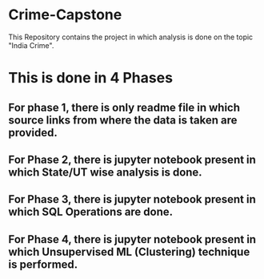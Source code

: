 # Crime-Capstone
This Repository contains the project in which analysis is done on  the topic "India Crime".

# This is done in 4 Phases

## For phase 1, there is only readme file in which source links from where the data is taken are provided.

## For Phase 2, there is jupyter notebook present in which State/UT wise analysis is done.

## For Phase 3, there is jupyter notebook present in which SQL Operations are done.

## For Phase 4, there is jupyter notebook present in which Unsupervised ML (Clustering) technique is performed.

